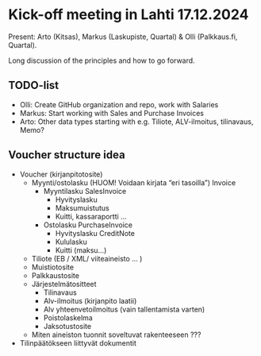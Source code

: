 Kick-off meeting in Lahti 17.12.2024
====================================

Present: Arto (Kitsas), Markus (Laskupiste, Quartal) & Olli (Palkkaus.fi, Quartal).

Long discussion of the principles and how to go forward.

TODO-list
---------

- Olli: Create GitHub organization and repo, work with Salaries
- Markus: Start working with Sales and Purchase Invoices
- Arto: Other data types starting with e.g. Tiliote, ALV-ilmoitus, tilinavaus, Memo?

Voucher structure idea
---------------------- 

- Voucher (kirjanpitotosite)
  - Myynti/ostolasku (HUOM! Voidaan kirjata “eri tasoilla”) Invoice
    - Myyntilasku SalesInvoice
      - Hyvityslasku
      - Maksumuistutus
      - Kuitti, kassaraportti …
     - Ostolasku PurchaseInvoice
       - Hyvityslasku CreditNote
       - Kululasku
       - Kuitti (maksu…)
  - Tiliote (EB / XML/ viiteaineisto … )
  - Muistiotosite
  - Palkkaustosite
  - Järjestelmätositteet
    - Tilinavaus
    - Alv-ilmoitus (kirjanpito laatii)
    - Alv yhteenvetoilmoitus (vain tallentamista varten)
    - Poistolaskelma
    - Jaksotustosite
  - Miten aineiston tuonnit soveltuvat rakenteeseen ???
- Tilinpäätökseen liittyvät dokumentit